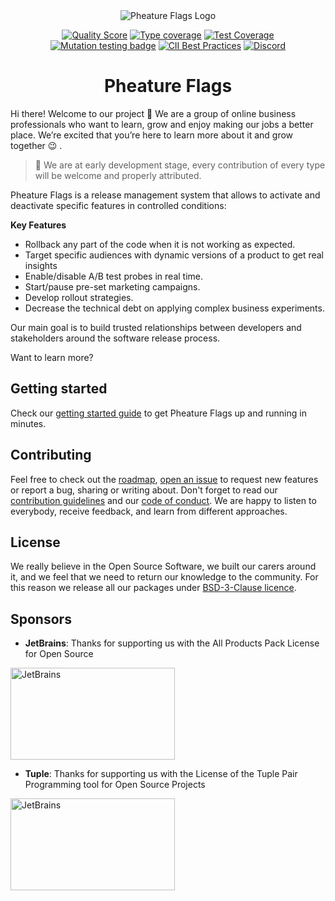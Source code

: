 <div style="text-align: center">
<img alt="Pheature Flags Logo" src="/assets/logo-trans-web.png"/>

[![Quality Score][ico-code-quality]][link-code-quality]
[![Type coverage][ico-psalm]][link-psalm]
[![Test Coverage][ico-coverage]][link-coverage]
[![Mutation testing badge][ico-mutant]][link-mutant]
[![CII Best Practices][ico-best-practices]][link-best-practices]
[![Discord][ico-discord]][link-discord]

<h1>Pheature Flags</h1>
</div>

Hi there! Welcome to our project 👋 We are a group of online business professionals who want to learn, grow and enjoy 
making our jobs a better place. We’re excited that you’re here to learn more about it and grow together 😉 .

> 🚧 We are at early development stage, every contribution of every type will be welcome and properly attributed.

Pheature Flags is a release management system that allows to activate and deactivate specific features in controlled conditions:

**Key Features**

* Rollback any part of the code when it is not working as expected.
* Target specific audiences with dynamic versions of a product to get real insights
* Enable/disable A/B test probes in real time.
* Start/pause pre-set marketing campaigns.
* Develop rollout strategies.
* Decrease the technical debt on applying complex business experiments.

Our main goal is to build trusted relationships between developers and stakeholders around the software release process.

Want to learn more?

## Getting started

Check our [getting started guide](/getting-started/) to get Pheature Flags up and running in minutes.

## Contributing

Feel free to check out the [roadmap](https://github.com/pheature-flags/pheature-flags/issues/40), [open an issue](https://github.com/pheature-flags/pheature-flags/issues/new/choose) to request new features or report a bug, sharing or writing about. Don't forget to read
our [contribution guidelines](/CONTRIBUTING) and our [code of conduct](/CODE_OF_CONDUCT). We are happy to listen to everybody,
receive feedback, and learn from different approaches.

## License

We really believe in the Open Source Software, we built our carers around it, and we feel that we need to return our 
knowledge to the community. For this reason we release all our packages under [BSD-3-Clause licence](/LICENSE). 

## Sponsors

* **JetBrains**: Thanks for supporting us with the All Products Pack License for Open Source

<a href="https://jb.gg/OpenSource" target="_blank">
    <img alt="JetBrains" width="200" src="https://antidotfw.io/images/jetbrains-variant-4.png" style="width:263px !important;height:147px !important"/>
</a>

* **Tuple**: Thanks for supporting us with the License of the Tuple Pair Programming tool for Open Source Projects

<a href="https://tuple.app/" target="_blank">
    <img alt="JetBrains" width="200" src="https://tuple.app/img/logo.svg" style="width:263px !important;height:147px !important"/>
</a>

[ico-code-quality]: https://img.shields.io/scrutinizer/g/pheature-flags/pheature-flags.svg?style=flat-square
[link-code-quality]: https://scrutinizer-ci.com/g/pheature-flags/pheature-flags/badges/coverage.png?b=1.0.x
[ico-coverage]: https://codecov.io/gh/pheature-flags/pheature-flags/branch/1.0.x/graph/badge.svg?token=DTQIQUZ106
[link-coverage]: https://codecov.io/gh/pheature-flags/pheature-flags
[ico-psalm]: https://shepherd.dev/github/pheature-flags/pheature-flags/coverage.svg
[link-psalm]: https://shepherd.dev/github/pheature-flags/pheature-flags
[ico-mutant]: https://img.shields.io/endpoint?style=flat&url=https%3A%2F%2Fbadge-api.stryker-mutator.io%2Fgithub.com%2Fpheature-flags%2Fpheature-flags%2F1.0.x
[link-mutant]: https://dashboard.stryker-mutator.io/reports/github.com/pheature-flags/pheature-flags/1.0.x
[ico-best-practices]: https://bestpractices.coreinfrastructure.org/projects/5303/badge
[link-best-practices]: https://bestpractices.coreinfrastructure.org/projects/5303
[ico-discord]: https://img.shields.io/badge/Discord-Pheature%20Flags-success?style=flat&logo=discord&logoColor=white
[link-discord]: https://discord.gg/prRUxfVZAz